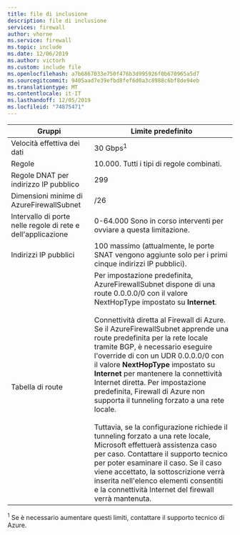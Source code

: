 ```yaml
---
title: file di inclusione
description: file di inclusione
services: firewall
author: vhorne
ms.service: firewall
ms.topic: include
ms.date: 12/06/2019
ms.author: victorh
ms.custom: include file
ms.openlocfilehash: a7b6867033e750f476b3d995926f0b670965a5d7
ms.sourcegitcommit: 9405aad7e39efbd8fef6d0a3c8988c6bf8de94eb
ms.translationtype: MT
ms.contentlocale: it-IT
ms.lasthandoff: 12/05/2019
ms.locfileid: "74875471"
---
```

| Gruppi | Limite predefinito |
| --- | --- |
| Velocità effettiva dei dati |30 Gbps<sup>1</sup> |
|Regole|10.000. Tutti i tipi di regole combinati.|
|Regole DNAT per indirizzo IP pubblico|299|
|Dimensioni minime di AzureFirewallSubnet |/26|
|Intervallo di porte nelle regole di rete e dell'applicazione|0-64.000 Sono in corso interventi per ovviare a questa limitazione.|
|Indirizzi IP pubblici|100 massimo (attualmente, le porte SNAT vengono aggiunte solo per i primi cinque indirizzi IP pubblici).|
|Tabella di route|Per impostazione predefinita, AzureFirewallSubnet dispone di una route 0.0.0.0/0 con il valore NextHopType impostato su **Internet**.<br><br>Connettività diretta al Firewall di Azure. Se il AzureFirewallSubnet apprende una route predefinita per la rete locale tramite BGP, è necessario eseguire l'override di con un UDR 0.0.0.0/0 con il valore **NextHopType** impostato su **Internet** per mantenere la connettività Internet diretta. Per impostazione predefinita, Firewall di Azure non supporta il tunneling forzato a una rete locale.<br><br>Tuttavia, se la configurazione richiede il tunneling forzato a una rete locale, Microsoft effettuerà assistenza caso per caso. Contattare il supporto tecnico per poter esaminare il caso. Se il caso viene accettato, la sottoscrizione verrà inserita nell'elenco elementi consentiti e la connettività Internet del firewall verrà mantenuta.|

<sup>1</sup> Se è necessario aumentare questi limiti, contattare il supporto tecnico di Azure.
